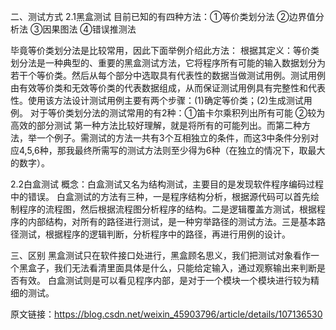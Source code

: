 二、测试方式
2.1黑盒测试
目前已知的有四种方法：①等价类划分法 ②边界值分析法 ③因果图法 ④错误推测法

毕竟等价类划分法是比较常用，因此下面举例介绍此方法：
根据其定义：等价类划分法是一种典型的、重要的黑盒测试方法，它将程序所有可能的输入数据划分为若干个等价类。然后从每个部分中选取具有代表性的数据当做测试用例。测试用例由有效等价类和无效等价类的代表数据组成，从而保证测试用例具有完整性和代表性。使用该方法设计测试用例主要有两个步骤：(1)确定等价类；(2)生成测试用例。
对于等价类划分法的测试常用的有2种：①笛卡尔乘积列出所有可能 ②较为高效的部分测试
第一种方法比较好理解，就是将所有的可能列出。而第二种方法，举一个例子。需测试的方法一共有3个互相独立的条件，而这3中条件分别对应4,5,6种，那我最终所需写的测试方法则至少得为6种（在独立的情况下，取最大的数字）。

2.2白盒测试
概念：白盒测试又名为结构测试，主要目的是发现软件程序编码过程中的错误。
白盒测试的方法有三种，一是程序结构分析，根据源代码可以首先绘制程序的流程图，然后根据流程图分析程序的结构。二是逻辑覆盖方测试，根据程序的内部结构，对所有的路径进行测试，是一种穷举路径的测试方法。三是基本路径测试，根据程序的逻辑判断，分析程序中的路径，再进行用例的设计。

三、区别
黑盒测试只在软件接口处进行，黑盒顾名思义，我们把测试对象看作一个黑盒子，我们无法看清里面具体是什么，只能给定输入，通过观察输出来判断是否有效。
白盒测试则是可以看见程序内部，是对于一个模块一个模块进行较为精细的测试。
                        
原文链接：https://blog.csdn.net/weixin_45903796/article/details/107136530